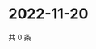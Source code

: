 # 2022-11-20

共 0 条

<!-- BEGIN WEIBO -->
<!-- 最后更新时间 Sun Nov 20 2022 04:16:05 GMT+0800 (China Standard Time) -->

<!-- END WEIBO -->
